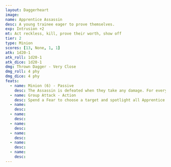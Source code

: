 ```yaml
---
layout: Daggerheart
image:
name: Apprentice Assassin
desc: A young trainee eager to prove themselves.
exp: Intrusion +2
mt: Act reckless, kill, prove their worth, show off
tier: 2
type: Minion
scores: [13, None, 1, 1]
atk: 1d20-1
atk_roll: 1d20-1
atk_dice: 1d20-1
dmg: Thrown Dagger - Very Close
dmg_roll: 4 phy
dmg_dice: 4 phy
feats:
  - name: Minion (6) - Passive
    desc: The Assassin is defeated when they take any damage. For every 6 damage a PC deals to the Assassin, defeat an additional Minion within range the attack would succeed against.
  - name: Group Attack - Action
    desc: Spend a Fear to choose a target and spotlight all Apprentice Assassins within Close range of them. Those Minions move into Melee range of the target and make one shared attack roll. On a success, they deal 4 physical damage each. Combine this damage.
  - name: 
    desc: 
  - name: 
    desc: 
  - name: 
    desc: 
  - name: 
    desc: 
  - name: 
    desc: 
  - name: 
    desc: 
---
```

